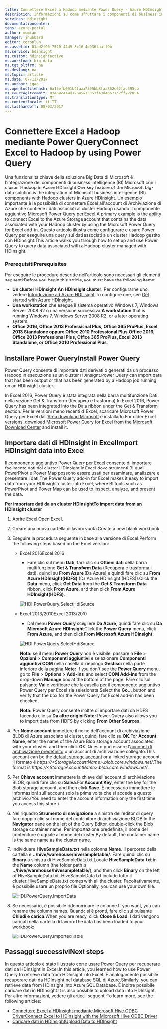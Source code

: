 ```yaml
---
title: Connettere Excel a Hadoop mediante Power Query - Azure HDInsight | Microsoft Docs
description: Informazioni su come sfruttare i componenti di business intelligence e usare Power Query per Excel per accedere ai dati archiviati in Hadoop in HDInsight.
services: hdinsight
documentationcenter: 
tags: azure-portal
author: mumian
manager: jhubbard
editor: cgronlun
ms.assetid: 01ad2f90-7520-44d9-8c16-4d936faaff9b
ms.service: hdinsight
ms.custom: hdinsightactive
ms.workload: big-data
ms.tgt_pltfrm: na
ms.devlang: na
ms.topic: article
ms.date: 07/11/2017
ms.author: jgao
ms.openlocfilehash: 6a15efb091b4faaa7305bb8faa362c62fac595cb
ms.sourcegitcommit: 02e69c4a9d17645633357fe3d46677c2ff22c85a
ms.translationtype: MT
ms.contentlocale: it-IT
ms.lasthandoff: 08/03/2017
---
```

# <a name="connect-excel-to-hadoop-by-using-power-query"></a><span data-ttu-id="f5eb3-103">Connettere Excel a Hadoop mediante Power Query</span><span class="sxs-lookup"><span data-stu-id="f5eb3-103">Connect Excel to Hadoop by using Power Query</span></span>
<span data-ttu-id="f5eb3-104">Una funzionalità chiave della soluzione Big Data di Microsoft è l'integrazione dei componenti di business intelligence (BI) Microsoft con i cluster Hadoop in Azure HDInsight.</span><span class="sxs-lookup"><span data-stu-id="f5eb3-104">One key feature of the Microsoft big-data solution is the integration of Microsoft business intelligence (BI) components with Hadoop clusters in Azure HDInsight.</span></span> <span data-ttu-id="f5eb3-105">Un esempio importante è la possibilità di connettere Excel all'account di Archiviazione di Azure che contiene i dati associati al cluster Hadoop usando il componente aggiuntivo Microsoft Power Query per Excel.</span><span class="sxs-lookup"><span data-stu-id="f5eb3-105">A primary example is the ability to connect Excel to the Azure Storage account that contains the data associated with your Hadoop cluster by using the Microsoft Power Query for Excel add-in.</span></span> <span data-ttu-id="f5eb3-106">Questo articolo illustra come configurare e usare Power Query per eseguire una query sui dati associati a un cluster Hadoop gestito con HDInsight.</span><span class="sxs-lookup"><span data-stu-id="f5eb3-106">This article walks you through how to set up and use Power Query to query data associated with a Hadoop cluster managed with HDInsight.</span></span>

### <a name="prerequisites"></a><span data-ttu-id="f5eb3-107">Prerequisiti</span><span class="sxs-lookup"><span data-stu-id="f5eb3-107">Prerequisites</span></span>
<span data-ttu-id="f5eb3-108">Per eseguire le procedure descritte nell'articolo sono necessari gli elementi seguenti:</span><span class="sxs-lookup"><span data-stu-id="f5eb3-108">Before you begin this article, you must have the following items:</span></span>

* <span data-ttu-id="f5eb3-109">**Un cluster HDInsight**.</span><span class="sxs-lookup"><span data-stu-id="f5eb3-109">**An HDInsight cluster**.</span></span> <span data-ttu-id="f5eb3-110">Per configurarne uno, vedere [Introduzione ad Azure HDInsight][hdinsight-get-started].</span><span class="sxs-lookup"><span data-stu-id="f5eb3-110">To configure one, see [Get started with Azure HDInsight][hdinsight-get-started].</span></span>
* <span data-ttu-id="f5eb3-111">**Una workstation** che esegue il sistema operativo Windows 7, Windows Server 2008 R2 o una versione successiva.</span><span class="sxs-lookup"><span data-stu-id="f5eb3-111">**A workstation** that is running Windows 7, Windows Server 2008 R2, or a later operating system.</span></span>
* <span data-ttu-id="f5eb3-112">**Office 2016, Office 2013 Professional Plus, Office 365 ProPlus, Excel 2013 Standalone oppure Office 2010 Professional Plus**.</span><span class="sxs-lookup"><span data-stu-id="f5eb3-112">**Office 2016, Office 2013 Professional Plus, Office 365 ProPlus, Excel 2013 Standalone, or Office 2010 Professional Plus**.</span></span>

## <a name="install-power-query"></a><span data-ttu-id="f5eb3-113">Installare Power Query</span><span class="sxs-lookup"><span data-stu-id="f5eb3-113">Install Power Query</span></span>
<span data-ttu-id="f5eb3-114">Power Query consente di importare dati derivati o generati da un processo Hadoop in esecuzione su un cluster HDInsight.</span><span class="sxs-lookup"><span data-stu-id="f5eb3-114">Power Query can import data that has been output or that has been generated by a Hadoop job running on an HDInsight cluster.</span></span>

<span data-ttu-id="f5eb3-115">In Excel 2016, Power Query è stata integrata nella barra multifunzione Dati nella sezione Get & Transform (Recupera e trasforma).</span><span class="sxs-lookup"><span data-stu-id="f5eb3-115">In Excel 2016, Power Query has been integrated into the Data ribbon under the Get & Transform section.</span></span> <span data-ttu-id="f5eb3-116">Per le versioni meno recenti di Excel, scaricare Microsoft Power Query per Excel dall'[Area download Microsoft][powerquery-download] e installarlo.</span><span class="sxs-lookup"><span data-stu-id="f5eb3-116">For older Excel versions, download Microsoft Power Query for Excel from the [Microsoft Download Center][powerquery-download] and install it.</span></span>

## <a name="import-hdinsight-data-into-excel"></a><span data-ttu-id="f5eb3-117">Importare dati di HDInsight in Excel</span><span class="sxs-lookup"><span data-stu-id="f5eb3-117">Import HDInsight data into Excel</span></span>
<span data-ttu-id="f5eb3-118">Il componente aggiuntivo Power Query per Excel consente di importare facilmente dati dal cluster HDInsight in Excel dove strumenti BI quali PowerPivot e Power Map possono essere usati per esaminare, analizzare e presentare i dati.</span><span class="sxs-lookup"><span data-stu-id="f5eb3-118">The Power Query add-in for Excel makes it easy to import data from your HDInsight cluster into Excel, where BI tools such as PowerPivot and Power Map can be used to inspect, analyze, and present the data.</span></span>

<span data-ttu-id="f5eb3-119">**Per importare dati da un cluster HDInsight**</span><span class="sxs-lookup"><span data-stu-id="f5eb3-119">**To import data from an HDInsight cluster**</span></span>

1. <span data-ttu-id="f5eb3-120">Aprire Excel.</span><span class="sxs-lookup"><span data-stu-id="f5eb3-120">Open Excel.</span></span>
2. <span data-ttu-id="f5eb3-121">Creare una nuova cartella di lavoro vuota.</span><span class="sxs-lookup"><span data-stu-id="f5eb3-121">Create a new blank workbook.</span></span>
3. <span data-ttu-id="f5eb3-122">Eseguire la procedura seguente in base alla versione di Excel:</span><span class="sxs-lookup"><span data-stu-id="f5eb3-122">Perform the following steps based on the Excel version:</span></span>

    - <span data-ttu-id="f5eb3-123">Excel 2016</span><span class="sxs-lookup"><span data-stu-id="f5eb3-123">Excel 2016</span></span>

        - <span data-ttu-id="f5eb3-124">Fare clic sul menu **Dati**, fare clic su **Ottieni dati** della barra multifunzione **Get & Transform Data** (Recupera e trasforma i dati), quindi su **From Azure** (Da Azure) e quindi fare clic su **From Azure HDInsight(HDFS)** (Da Azure HDInsight (HDFS)).</span><span class="sxs-lookup"><span data-stu-id="f5eb3-124">Click the **Data** menu, click **Get Data** from the **Get & Transform Data** ribbon, click **From Azure**, and then click **From Azure HDInsight(HDFS)**.</span></span>

        ![HDI.PowerQuery.SelectHdiSource](./media/hdinsight-connect-excel-power-query/hdi.powerquery.selecthdisource.excel2016.png)

    - <span data-ttu-id="f5eb3-126">Excel 2013/2010</span><span class="sxs-lookup"><span data-stu-id="f5eb3-126">Excel 2013/2010</span></span>

        - <span data-ttu-id="f5eb3-127">Dal menu **Power Query** scegliere **Da Azure**, quindi fare clic su **Da Microsoft Azure HDInsight**.</span><span class="sxs-lookup"><span data-stu-id="f5eb3-127">Click the **Power Query** menu, click **From Azure**, and then click **From Microsoft Azure HDInsight**.</span></span>
   
        ![HDI.PowerQuery.SelectHdiSource][image-hdi-powerquery-hdi-source]
       
        <span data-ttu-id="f5eb3-129">**Nota:** se il menu **Power Query** non è visibile, passare a **File** > **Opzioni** > **Componenti aggiuntivi** e selezionare **Componenti aggiuntivi COM** nella casella di riepilogo **Gestisci** nella parte inferiore della pagina.</span><span class="sxs-lookup"><span data-stu-id="f5eb3-129">**Note:** If you don't see the **Power Query** menu, go to **File** > **Options** > **Add-Ins**, and select **COM Add-ins** from the drop-down **Manage** box at the bottom of the page.</span></span> <span data-ttu-id="f5eb3-130">Fare clic sul pulsante **Vai** e verificare che la casella per il componente aggiuntivo Power Query per Excel sia selezionata.</span><span class="sxs-lookup"><span data-stu-id="f5eb3-130">Select the **Go...** button and verify that the box for the Power Query for Excel add-in has been checked.</span></span>
       
        <span data-ttu-id="f5eb3-131">**Nota:** Power Query consente inoltre di importare dati da HDFS facendo clic su **Da altre origini**.</span><span class="sxs-lookup"><span data-stu-id="f5eb3-131">**Note:** Power Query also allows you to import data from HDFS by clicking **From Other Sources**.</span></span>
4. <span data-ttu-id="f5eb3-132">Per **Nome account** immettere il nome dell'account di archiviazione BLOB di Azure associato al cluster, quindi fare clic su **OK**.</span><span class="sxs-lookup"><span data-stu-id="f5eb3-132">For **Account Name**, enter the name of the Azure Blob storage account associated with your cluster, and then click **OK**.</span></span> <span data-ttu-id="f5eb3-133">Questo può essere l'[account di archiviazione predefinito](hdinsight-administer-use-management-portal.md#find-the-default-storage-account) o un account di archiviazione collegato.</span><span class="sxs-lookup"><span data-stu-id="f5eb3-133">This account can be the [default storage account](hdinsight-administer-use-management-portal.md#find-the-default-storage-account) or a linked storage account.</span></span>  <span data-ttu-id="f5eb3-134">Il formato è *https://&lt;StorageAccountName>.blob.core.windows.net/*.</span><span class="sxs-lookup"><span data-stu-id="f5eb3-134">The format is *https://&lt;StorageAccountName>.blob.core.windows.net/*.</span></span>
5. <span data-ttu-id="f5eb3-135">Per **Chiave account** immettere la chiave dell'account di archiviazione BLOB, quindi fare clic su **Salva**.</span><span class="sxs-lookup"><span data-stu-id="f5eb3-135">For **Account Key**, enter the key for the Blob storage account, and then click **Save**.</span></span> <span data-ttu-id="f5eb3-136">È necessario immettere le informazioni sull'account solo la prima volta che si accede a questo archivio.</span><span class="sxs-lookup"><span data-stu-id="f5eb3-136">(You need to enter the account information only the first time you access this store.)</span></span>
6. <span data-ttu-id="f5eb3-137">Nel riquadro **Strumento di navigazione** a sinistra dell'editor di query fare doppio clic sul nome del contenitore di archiviazione BLOB.</span><span class="sxs-lookup"><span data-stu-id="f5eb3-137">In the **Navigator** pane on the left of the Query Editor, double-click the Blob storage container name.</span></span> <span data-ttu-id="f5eb3-138">Per impostazione predefinita, il nome del contenitore è uguale al nome del cluster.</span><span class="sxs-lookup"><span data-stu-id="f5eb3-138">By default, the container name is the same name as the cluster name.</span></span>
7. <span data-ttu-id="f5eb3-139">Individuare **HiveSampleData.txt** nella colonna **Name**. Il percorso della cartella è **../hive/warehouse/hivesampletable/**. Fare quindi clic su **Binary** a sinistra di HiveSampleData.txt.</span><span class="sxs-lookup"><span data-stu-id="f5eb3-139">Locate **HiveSampleData.txt** in the **Name** column (the folder path is **../hive/warehouse/hivesampletable/**), and then click **Binary** on the left of HiveSampleData.txt.</span></span> <span data-ttu-id="f5eb3-140">HiveSampleData.txt include tutto il cluster.</span><span class="sxs-lookup"><span data-stu-id="f5eb3-140">HiveSampleData.txt comes with all the cluster.</span></span> <span data-ttu-id="f5eb3-141">Facoltativamente, è possibile usare un proprio file.</span><span class="sxs-lookup"><span data-stu-id="f5eb3-141">Optionally, you can use your own file.</span></span>
   
    ![HDI.PowerQuery.ImportData][image-hdi-powerquery-importdata]
8. <span data-ttu-id="f5eb3-143">Se necessario, è possibile ridenominare le colonne.</span><span class="sxs-lookup"><span data-stu-id="f5eb3-143">If you want, you can rename the column names.</span></span> <span data-ttu-id="f5eb3-144">Quando si è pronti, fare clic sul pulsante **Chiudi e carica**.</span><span class="sxs-lookup"><span data-stu-id="f5eb3-144">When you are ready, click **Close & Load**.</span></span>  <span data-ttu-id="f5eb3-145">I dati vengono caricati nella cartella di lavoro:</span><span class="sxs-lookup"><span data-stu-id="f5eb3-145">The data has been loaded to your workbook:</span></span>
   
    ![HDI.PowerQuery.ImportedTable][image-hdi-powerquery-imported-table]

## <a name="next-steps"></a><span data-ttu-id="f5eb3-147">Passaggi successivi</span><span class="sxs-lookup"><span data-stu-id="f5eb3-147">Next steps</span></span>
<span data-ttu-id="f5eb3-148">In questo articolo è stato illustrato come usare Power Query per recuperare dati da HDInsight in Excel.</span><span class="sxs-lookup"><span data-stu-id="f5eb3-148">In this article, you learned how to use Power Query to retrieve data from HDInsight into Excel.</span></span> <span data-ttu-id="f5eb3-149">È analogamente possibile recuperare dati da HDInsight nel database SQL di Azure.</span><span class="sxs-lookup"><span data-stu-id="f5eb3-149">Similarly, you can retrieve data from HDInsight into Azure SQL Database.</span></span> <span data-ttu-id="f5eb3-150">È inoltre possibile caricare dati in HDInsight.</span><span class="sxs-lookup"><span data-stu-id="f5eb3-150">It is also possible to upload data into HDInsight.</span></span> <span data-ttu-id="f5eb3-151">Per altre informazioni, vedere gli articoli seguenti:</span><span class="sxs-lookup"><span data-stu-id="f5eb3-151">To learn more, see the following articles:</span></span>

* <span data-ttu-id="f5eb3-152">[Connettere Excel a HDInsight mediante Microsoft Hive ODBC Driver][hdinsight-ODBC]</span><span class="sxs-lookup"><span data-stu-id="f5eb3-152">[Connect Excel to HDInsight with the Microsoft Hive ODBC Driver][hdinsight-ODBC]</span></span>
* <span data-ttu-id="f5eb3-153">[Caricare dati in HDInsight][hdinsight-upload-data]</span><span class="sxs-lookup"><span data-stu-id="f5eb3-153">[Upload Data to HDInsight][hdinsight-upload-data]</span></span>

[hdinsight-ODBC]: hdinsight-connect-excel-hive-odbc-driver.md
[hdinsight-get-started]: hdinsight-hadoop-linux-tutorial-get-started.md
[hdinsight-upload-data]: hdinsight-upload-data.md

[image-hdi-powerquery-hdi-source]: ./media/hdinsight-connect-excel-power-query/hdi.powerquery.selecthdisource.png
[image-hdi-powerquery-importdata]: ./media/hdinsight-connect-excel-power-query/hdi.powerquery.importdata.png
[image-hdi-powerquery-imported-table]: ./media/hdinsight-connect-excel-power-query/hdi.powerquery.importedtable.PNG

[powerquery-download]: http://go.microsoft.com/fwlink/?LinkID=286689
